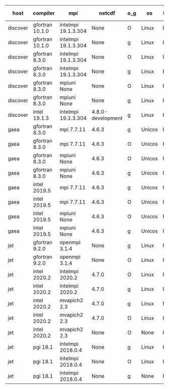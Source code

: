 

| host     | compiler                              | mpi                      | netcdf        | o_g        | os       | build       | u_pass          | u_fail          | s_pass            | s_fail            | e_pass             | e_fail             | nuopc_pass       | nuopc_fail       | artifacts link          |
|----------|---------------------------------------|--------------------------|---------------|------------|----------|-------------|-----------------|-----------------|-------------------|-------------------|--------------------|--------------------|------------------|------------------|-------------------------|
| discover | gfortran 10.1.0 | intelmpi 19.1.3.304  | None  | O | Linux | PASS | None | None | None | None | None | None | None | None | <a href="https://github.com/esmf-org/esmf-test-artifacts/tree/500d8eb3e5ef22c7bf06197697eec0dd8ab47063/develop/gfortran/10.1.0/O/intelmpi/19.1.3.304" target="_blank">500d8eb</a> | 
| discover | gfortran 10.1.0 | intelmpi 19.1.3.304  | None  | g | Linux | PASS | None | None | None | None | None | None | None | None | <a href="https://github.com/esmf-org/esmf-test-artifacts/tree/214a64f2fbad1951978517d122f0610d2edc42e2/develop/gfortran/10.1.0/g/intelmpi/19.1.3.304" target="_blank">214a64f</a> | 
| discover | gfortran 8.3.0 | intelmpi 19.1.3.304  | None  | O | Linux | PASS | None | None | None | None | None | None | None | None | <a href="https://github.com/esmf-org/esmf-test-artifacts/tree/aba616feabf6c98c912cdba4bc3e65684e34e554/develop/gfortran/8.3.0/O/intelmpi/19.1.3.304" target="_blank">aba616f</a> | 
| discover | gfortran 8.3.0 | intelmpi 19.1.3.304  | None  | g | Linux | PASS | None | None | None | None | None | None | None | None | <a href="https://github.com/esmf-org/esmf-test-artifacts/tree/c3bfe658b4169bcb4f9b3332f223fd6636f33cdd/develop/gfortran/8.3.0/g/intelmpi/19.1.3.304" target="_blank">c3bfe65</a> | 
| discover | gfortran 8.3.0 | mpiuni None  | None  | O | Linux | PASS | None | None | None | None | None | None | None | None | <a href="https://github.com/esmf-org/esmf-test-artifacts/tree/b3a9f6e819e163eac7701864b28a3f3d09844177/develop/gfortran/8.3.0/O/mpiuni/None" target="_blank">b3a9f6e</a> | 
| discover | gfortran 8.3.0 | mpiuni None  | None  | g | Linux | PASS | None | None | None | None | None | None | None | None | <a href="https://github.com/esmf-org/esmf-test-artifacts/tree/480b638cade3dd28adcfd6ecd0af6e411cd850be/develop/gfortran/8.3.0/g/mpiuni/None" target="_blank">480b638</a> | 
| discover | intel 19.1.3 | intelmpi 19.1.3.304  | 4.8.0-development  | g | Linux | PASS | None | None | None | None | None | None | None | None | <a href="https://github.com/esmf-org/esmf-test-artifacts/tree/f9fac661e157de910cdae5bec2d7da1cd3a3648f/develop/intel/19.1.3/g/intelmpi/19.1.3.304" target="_blank">f9fac66</a> | 
| gaea | gfortran 8.3.0 | mpi 7.7.11  | 4.6.3  | g | Unicos | PASS | None | None | None | None | None | None | None | None | <a href="https://github.com/esmf-org/esmf-test-artifacts/tree/b58c5731c1a63292dc81e4d98a7cb1894af7c7ac/develop/gfortran/8.3.0/g/mpi/7.7.11" target="_blank">b58c573</a> | 
| gaea | gfortran 8.3.0 | mpi 7.7.11  | 4.6.3  | O | Unicos | PASS | None | None | None | None | None | None | None | None | <a href="https://github.com/esmf-org/esmf-test-artifacts/tree/1fc55822f61836decdf747105dd8d375bbf1ecce/develop/gfortran/8.3.0/O/mpi/7.7.11" target="_blank">1fc5582</a> | 
| gaea | gfortran 8.3.0 | mpiuni None  | 4.6.3  | O | Unicos | PASS | 12319 | 0 | 8 | 0 | 43 | 0 | None | None | <a href="https://github.com/esmf-org/esmf-test-artifacts/tree/81dbcfc925fc12682149fb2fdac8ec1d96223514/develop/gfortran/8.3.0/O/mpiuni/None" target="_blank">81dbcfc</a> | 
| gaea | gfortran 8.3.0 | mpiuni None  | 4.6.3  | g | Unicos | PASS | 12319 | 0 | 8 | 0 | 43 | 0 | None | None | <a href="https://github.com/esmf-org/esmf-test-artifacts/tree/2180a404fa93dbe4ea25f3cf35dc74e40b97093e/develop/gfortran/8.3.0/g/mpiuni/None" target="_blank">2180a40</a> | 
| gaea | intel 2019.5 | mpi 7.7.11  | 4.6.3  | g | Unicos | PASS | None | None | None | None | None | None | None | None | <a href="https://github.com/esmf-org/esmf-test-artifacts/tree/3f69aca6d6113be6aa04fc858b8f5f8988133713/develop/intel/2019.5/g/mpi/7.7.11" target="_blank">3f69aca</a> | 
| gaea | intel 2019.5 | mpi 7.7.11  | 4.6.3  | O | Unicos | PASS | None | None | None | None | None | None | None | None | <a href="https://github.com/esmf-org/esmf-test-artifacts/tree/6e827b01d0874412573a165dd4923b7ca40fcf3b/develop/intel/2019.5/O/mpi/7.7.11" target="_blank">6e827b0</a> | 
| gaea | intel 2019.5 | mpiuni None  | 4.6.3  | O | Unicos | PASS | 12304 | 15 | 8 | 0 | 43 | 0 | None | None | <a href="https://github.com/esmf-org/esmf-test-artifacts/tree/43d3abfb1d5919f732396178cba553067846578a/develop/intel/2019.5/O/mpiuni/None" target="_blank">43d3abf</a> | 
| gaea | intel 2019.5 | mpiuni None  | 4.6.3  | g | Unicos | PASS | 12304 | 15 | 8 | 0 | 43 | 0 | None | None | <a href="https://github.com/esmf-org/esmf-test-artifacts/tree/9d9c772a875b8bc48914ddc0246237a281fbf9f2/develop/intel/2019.5/g/mpiuni/None" target="_blank">9d9c772</a> | 
| jet | gfortran 9.2.0 | openmpi 3.1.4  | None  | g | Linux | PASS | 13879 | 0 | 49 | 0 | 80 | 0 | 52 | 0 | <a href="https://github.com/esmf-org/esmf-test-artifacts/tree/328191e4ac2a2906e710f18df79a0c32e7d9b9f9/develop/gfortran/9.2.0/g/openmpi/3.1.4" target="_blank">328191e</a> | 
| jet | gfortran 9.2.0 | openmpi 3.1.4  | None  | O | Linux | PASS | 13879 | 0 | 49 | 0 | 80 | 0 | 52 | 0 | <a href="https://github.com/esmf-org/esmf-test-artifacts/tree/87f981f15b11aa46567f4131b52e2b84a0d3b789/develop/gfortran/9.2.0/O/openmpi/3.1.4" target="_blank">87f981f</a> | 
| jet | intel 2020.2 | intelmpi 2020.2  | 4.7.0  | O | Linux | FAIL | None | None | None | None | None | None | None | None | <a href="https://github.com/esmf-org/esmf-test-artifacts/tree/3b637e3eb33a198dc4cf30408d2c63032df08766/develop/intel/2020.2/O/intelmpi/2020.2" target="_blank">3b637e3</a> | 
| jet | intel 2020.2 | intelmpi 2020.2  | 4.7.0  | g | Linux | PASS | 13879 | 0 | 49 | 0 | 80 | 0 | 52 | 0 | <a href="https://github.com/esmf-org/esmf-test-artifacts/tree/6c88c81d17db8d966c07419071552a7def7f3c0f/develop/intel/2020.2/g/intelmpi/2020.2" target="_blank">6c88c81</a> | 
| jet | intel 2020.2 | mvapich2 2.3  | 4.7.0  | g | Linux | FAIL | None | None | None | None | None | None | None | None | <a href="https://github.com/esmf-org/esmf-test-artifacts/tree/85ff251a0c102a2399412ef976a71c1ad57157b7/develop/intel/2020.2/g/mvapich2/2.3" target="_blank">85ff251</a> | 
| jet | intel 2020.2 | mvapich2 2.3  | 4.7.0  | O | Linux | FAIL | None | None | None | None | None | None | None | None | <a href="https://github.com/esmf-org/esmf-test-artifacts/tree/f0aca59dda2c7901adb90a811f9093eb64749093/develop/intel/2020.2/O/mvapich2/2.3" target="_blank">f0aca59</a> | 
| jet | intel 2020.2 | mvapich2 2.3  | None  | O | None | FAIL | None | None | None | None | None | None | None | None | <a href="https://github.com/esmf-org/esmf-test-artifacts/tree/46d8a31f1da1e4c0a7bbe6dc82302676282af546/develop/intel/2020.2/O/mvapich2/2.3" target="_blank">46d8a31</a> | 
| jet | pgi 18.1 | intelmpi 2018.0.4  | None  | g | Linux | FAIL | None | None | None | None | None | None | None | None | <a href="https://github.com/esmf-org/esmf-test-artifacts/tree/ab1f52edc29a35261b586e2099324a25907e02ab/develop/pgi/18.1/g/intelmpi/2018.0.4" target="_blank">ab1f52e</a> | 
| jet | pgi 18.1 | intelmpi 2018.0.4  | None  | O | Linux | FAIL | None | None | None | None | None | None | None | None | <a href="https://github.com/esmf-org/esmf-test-artifacts/tree/985739cbe511570f056b29ef630209abae81d1c0/develop/pgi/18.1/O/intelmpi/2018.0.4" target="_blank">985739c</a> | 
| jet | pgi 18.1 | intelmpi 2018.0.4  | None  | g | None | FAIL | None | None | None | None | None | None | None | None | <a href="https://github.com/esmf-org/esmf-test-artifacts/tree/4b69d98e39eb83f36421e5d7dd920c3e3d45a7fe/develop/pgi/18.1/g/intelmpi/2018.0.4" target="_blank">4b69d98</a> | 
